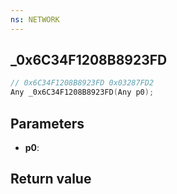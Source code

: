 ```yaml
---
ns: NETWORK
---
```

## _0x6C34F1208B8923FD

```c
// 0x6C34F1208B8923FD 0x03287FD2
Any _0x6C34F1208B8923FD(Any p0);
```


## Parameters
* **p0**: 

## Return value
